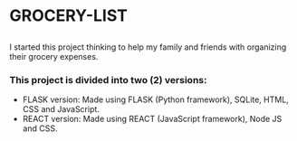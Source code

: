 # GROCERY-LIST

##
I started this project thinking to help my family and friends with organizing their grocery expenses.

### This project is divided into two (2) versions:
- FLASK version: Made using FLASK (Python framework), SQLite, HTML, CSS and JavaScript.
- REACT version: Made using REACT (JavaScript framework), Node JS and CSS.
